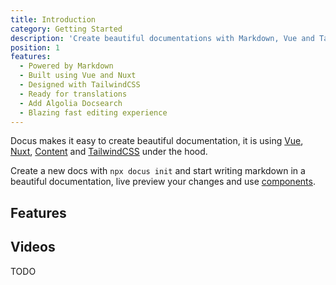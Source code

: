 ```yaml
---
title: Introduction
category: Getting Started
description: 'Create beautiful documentations with Markdown, Vue and TailwindCSS ✨'
position: 1
features:
  - Powered by Markdown
  - Built using Vue and Nuxt
  - Designed with TailwindCSS
  - Ready for translations
  - Add Algolia Docsearch
  - Blazing fast editing experience
---
```


Docus makes it easy to create beautiful documentation, it is using [Vue](https://vuejs.org), [Nuxt](https://nuxtjs.org), [Content](https://content.nuxtjs.org) and [TailwindCSS](https://tailwindcss.com) under the hood.

Create a new docs with `npx docus init` and start writing markdown in a beautiful documentation, live preview your changes and use [components](/components).

## Features

<list :items="features"></list>

## Videos

TODO
